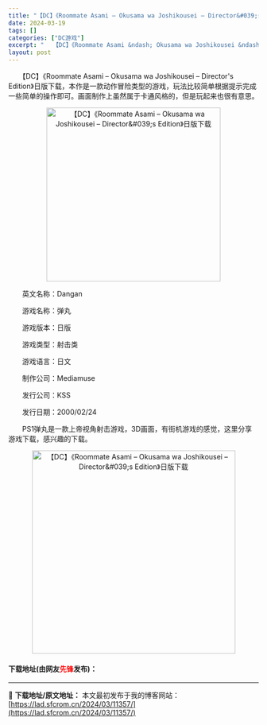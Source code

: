 ```yaml
---
title: "【DC】《Roommate Asami – Okusama wa Joshikousei – Director&#039;s Edition》日版下载"
date: 2024-03-19
tags: []
categories: ["DC游戏"]
excerpt: "　　【DC】《Roommate Asami &ndash; Okusama wa Joshikousei &ndash; Director&#039;s Edition》日版下载，本作是一款动作冒险类型的游戏，玩法比较简单根据提示完成一些简单的操作即可。画面制作上虽然属于卡通风格的，但是玩起来也很有意&hellip;"
layout: post
---
```


 <p>　　【DC】《Roommate Asami &ndash; Okusama wa Joshikousei &ndash; Director&#39;s Edition》日版下载，本作是一款动作冒险类型的游戏，玩法比较简单根据提示完成一些简单的操作即可。画面制作上虽然属于卡通风格的，但是玩起来也很有意思。</p> <p align="center"><img align="" border="0" src="https://lad.sfcrom.cn/wp-content/uploads/2024/03/20240319_65f9b56929aa2.png" width="350" alt="【DC】《Roommate Asami – Okusama wa Joshikousei – Director&amp;#039;s Edition》日版下载" /></p> <p>　　英文名称：Dangan</p> <p>　　游戏名称：弹丸</p> <p>　　游戏版本：日版</p> <p>　　游戏类型：射击类</p> <p>　　游戏语言：日文</p> <p>　　制作公司：Mediamuse</p> <p>　　发行公司：KSS</p> <p>　　发行日期：2000/02/24</p> <p>　　PS1弹丸是一款上帝视角射击游戏，3D画面，有街机游戏的感觉，这里分享游戏下载，感兴趣的下载。</p> <p align="center"><img align="" border="0" src="https://lad.sfcrom.cn/wp-content/uploads/2024/03/20240319_65f9b569d3707.png" width="409" alt="【DC】《Roommate Asami – Okusama wa Joshikousei – Director&amp;#039;s Edition》日版下载" /></p> <p><h4>下载地址(由网友<font color="red">先锋</font>发布)：</h4></p> 

---
📖 **下载地址/原文地址：** 本文最初发布于我的博客网站：[https://lad.sfcrom.cn/2024/03/11357/](https://lad.sfcrom.cn/2024/03/11357/)
